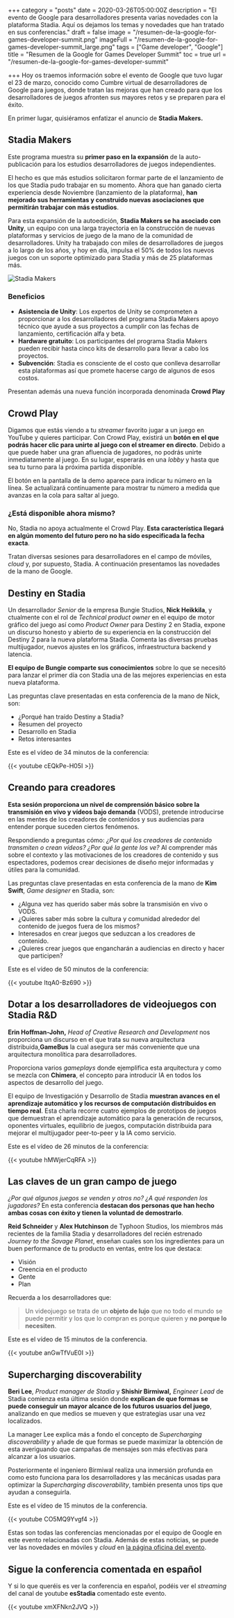 +++
category = "posts"
date = 2020-03-26T05:00:00Z
description = "El evento de Google para desarrolladores presenta varias novedades con la plataforma Stadia. Aquí os dejamos los temas y novedades que han tratado en sus conferencias."
draft = false
image = "/resumen-de-la-google-for-games-developer-summit.png"
imageFull = "/resumen-de-la-google-for-games-developer-summit_large.png"
tags = ["Game developer", "Google"]
title = "Resumen de la Google for Games Developer Summit"
toc = true
url = "/resumen-de-la-google-for-games-developer-summit"

+++
Hoy os traemos información sobre el evento de Google que tuvo lugar el 23 de marzo, conocido como Cumbre virtual de desarrolladores de Google para juegos, donde tratan las mejoras que han creado para que los desarrolladores de juegos afronten sus mayores retos y se preparen para el éxito.

En primer lugar, quisiéramos enfatizar el anuncio de **Stadia Makers.**

## Stadia Makers

Este programa muestra su **primer paso en la expansión** de la auto-publicación para los estudios desarrolladores de juegos independientes.

El hecho es que más estudios solicitaron formar parte de el lanzamiento de los que Stadia pudo trabajar en su momento. Ahora que han ganado cierta experiencia desde Noviembre (lanzamiento de la plataforma), **han mejorado sus herramientas y construido nuevas asociaciones que permitirán trabajar con más estudios**.

Para esta expansión de la autoedición, **Stadia Makers se ha asociado con Unity**, un equipo con una larga trayectoria en la construcción de nuevas plataformas y servicios de juego de la mano de la comunidad de desarrolladores. Unity ha trabajado con miles de desarrolladores de juegos a lo largo de los años, y hoy en día, impulsa el 50% de todos los nuevos juegos con un soporte optimizado para Stadia y más de 25 plataformas más.

<img class="u-borderImage u-lazyload lazyload" loading="lazy" data-src="/resumen-de-la-google-for-games-developer-summit/stadia-makers.jpg" alt="Stadia Makers" title="Stadia Makers" />

### Beneficios

* **Asistencia de Unity**: Los expertos de Unity se comprometen a proporcionar a los desarrolladores del programa Stadia Makers apoyo técnico que ayude a sus proyectos a cumplir con las fechas de lanzamiento, certificación alfa y beta.
* **Hardware gratuito**: Los participantes del programa Stadia Makers pueden recibir hasta cinco kits de desarrollo para llevar a cabo los proyectos.
* **Subvención**: Stadia es consciente de el costo que conlleva desarrollar esta plataformas así que promete hacerse cargo de algunos de esos costos.

Presentan además una nueva función incorporada denominada **Crowd Play**

## Crowd Play

Digamos que estás viendo a tu _streamer_ favorito jugar a un juego en YouTube y quieres participar. Con Crowd Play, existirá un **botón en el que podrás hacer clic para unirte al juego con el streamer en directo**. Debido a que puede haber una gran afluencia de jugadores, no podrás unirte inmediatamente al juego. En su lugar, esperarás en una _lobby_ y hasta que sea tu turno para la próxima partida disponible.

El botón en la pantalla de la demo aparece para indicar tu número en la línea. Se actualizará continuamente para mostrar tu número a medida que avanzas en la cola para saltar al juego.

### ¿Está disponible ahora mismo?

No, Stadia no apoya actualmente el Crowd Play. **Esta característica llegará en algún momento del futuro pero no ha sido especificada la fecha exacta**.
    
Tratan diversas sesiones para desarrolladores en el campo de móviles, _cloud_ y, por supuesto, Stadia. A continuación presentamos las novedades de la mano de Google.

## Destiny en Stadia

Un desarrollador _Senior_ de la empresa Bungie Studios, **Nick Heikkila**, y ctualmente con el rol de _Technical product owner_ en el equipo de motor gráfico del juego así como _Product Owner_ para Destiny 2 en Stadia, expone un discurso honesto y abierto de su experiencia en la construcción del Destiny 2 para la nueva plataforma Stadia. Comenta las diversas pruebas multijugador, nuevos ajustes en los gráficos, infraestructura backend y latencia.

**El equipo de Bungie comparte sus conocimientos** sobre lo que se necesitó para lanzar el primer día con Stadia una de las mejores experiencias en esta nueva plataforma.

Las preguntas clave presentadas en esta conferencia de la mano de Nick, son:

* ¿Porqué han traído Destiny a Stadia?
* Resumen del proyecto
* Desarrollo en Stadia
* Retos interesantes

Este es el vídeo de 34 minutos de la conferencia:

<div class="u-youtube">
  {{< youtube cEQkPe-H05I >}}
</div>

## Creando para creadores

**Esta sesión proporciona un nivel de comprensión básico sobre la transmisión en vivo y vídeos bajo demanda** (VODS), pretende introducirse en las mentes de los creadores de contenidos y sus audiencias para entender porque suceden ciertos fenómenos.

Respondiendo a preguntas cómo: _¿Por qué los creadores de contenido transmiten o crean vídeos? ¿Por qué la gente los ve?_ Al comprender más sobre el contexto y las motivaciones de los creadores de contenido y sus espectadores, podemos crear decisiones de diseño mejor informadas y útiles para la comunidad.

Las preguntas clave presentadas en esta conferencia de la mano de **Kim Swift**, _Game designer_ en Stadia, son:

* ¿Alguna vez has querido saber más sobre la transmisión en vivo o VODS.
* ¿Quieres saber más sobre la cultura y comunidad alrededor del contenido de juegos fuera de los mismos?
* Interesados en crear juegos que seduzcan a los creadores de contenido.
* ¿Quieres crear juegos que engancharán a audiencias en directo y hacer que participen?

Este es el vídeo de 50 minutos de la conferencia:

<div class="u-youtube">
  {{< youtube ItqA0-Bz690 >}}
</div>

## Dotar a los desarrolladores de videojuegos con Stadia R&D

**Erin Hoffman-John,** _Head of Creative Research and Development_ nos proporciona un discurso en el que trata su nueva arquitectura distribuida,**GameBus** la cual asegura ser más conveniente que una arquitectura monolítica para desarrolladores.

Proporciona varios _gameplays_ donde ejemplifica esta arquitectura y como se mezcla con **Chimera**, el concepto para introducir IA en todos los aspectos de desarrollo del juego.

El equipo de Investigación y Desarrollo de Stadia **muestran avances en el aprendizaje automático y los recursos de computación distribuidos en tiempo real**. Esta charla recorre cuatro ejemplos de prototipos de juegos que demuestran el aprendizaje automático para la generación de recursos, oponentes virtuales, equilibrio de juegos, computación distribuida para mejorar el multijugador peer-to-peer y la IA como servicio.

Este es el vídeo de 26 minutos de la conferencia:

<div class="u-youtube">
{{< youtube hMWjerCqRFA >}}
</div>

## Las claves de un gran campo de juego

_¿Por qué algunos juegos se venden y otros no? ¿A qué responden los jugadores?_ En esta conferencia **destacan dos personas que han hecho ambas cosas con éxito y tienen la voluntad de demostrarlo**.

**Reid Schneider** y **Alex Hutchinson** de Typhoon Studios, los miembros más recientes de la familia Stadia y desarrolladores del recién estrenado _Journey to the Savage Planet_, enseñan cuales son los ingredientes para un buen performance de tu producto en ventas, entre los que destaca:

* Visión
* Creencia en el producto
* Gente
* Plan

Recuerda a los desarrolladores que:

> Un videojuego se trata de un **objeto de lujo** que no todo el mundo se puede permitir y los que lo compran es porque quieren y **no porque lo necesiten**.

Este es el vídeo de 15 minutos de la conferencia.

<div class="u-youtube">
  {{< youtube anGwTfVuE0I >}}
</div>

## Supercharging discoverability

**Beri Lee**, _Product manager de Stadia_ y **Shishir Birmiwal,** _Engineer Lead_ de Stadia comienza esta última sesión donde **explican de que formas se puede conseguir un mayor alcance de los futuros usuarios del juego**, analizando en que medios se mueven y que estrategias usar una vez localizados.

La manager Lee explica más a fondo el concepto de _Supercharging discoverability_ y añade de que formas se puede maximizar la obtención de esta averiguando que campañas de mensajes son más efectivas para alcanzar a los usuarios.

Posteriormente el ingeniero Birmiwal realiza una inmersión profunda en como esto funciona para los desarrolladores y las mecánicas usadas para optimizar la _Supercharging discoverability_, también presenta unos tips que ayudan a conseguirla.

Este es el vídeo de 15 minutos de la conferencia.

<div class="u-youtube">
  {{< youtube CO5MQ9Yvgf4 >}}
</div>

Estas son todas las conferencias mencionadas por el equipo de Google en este evento relacionadas con Stadia. Además de estas noticias, se puede ver las novedades en móviles y _cloud_ en <a class="u-anchor" href="https://events.withgoogle.com/gdc2020/" target="_blank" rel="nofollow noopener">la página oficina del evento</a>.

## Sigue la conferencia comentada en español

Y si lo que queréis es ver la conferencia en español, podéis ver el _streaming_ del canal de youtube **esStadia** comentado este evento.

<div class="u-youtube">
  {{< youtube xmXFNkn2JVQ >}}
</div>
